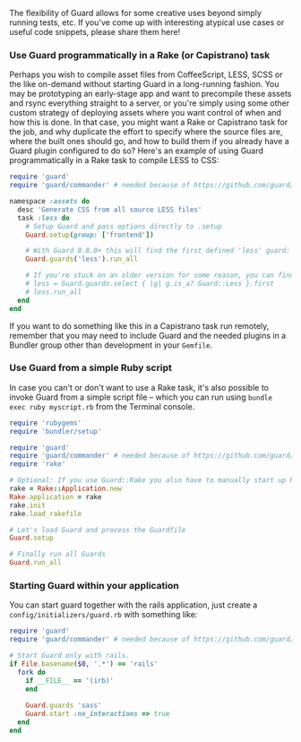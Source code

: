 The flexibility of Guard allows for some creative uses beyond simply running tests, etc. If you've come up with interesting atypical use cases or useful code snippets, please share them here!

### Use Guard programmatically in a Rake (or Capistrano) task

Perhaps you wish to compile asset files from CoffeeScript, LESS, SCSS or the like on-demand without starting Guard in a long-running fashion. You may be prototyping an early-stage app and want to precompile these assets and rsync everything straight to a server, or you're simply using some other custom strategy of deploying assets where you want control of when and how this is done. In that case, you might want a Rake or Capistrano task for the job, and why duplicate the effort to specify where the source files are, where the built ones should go, and how to build them if you already have a Guard plugin configured to do so? Here's an example of using Guard programmatically in a Rake task to compile LESS to CSS:

```ruby
require 'guard'
require 'guard/commander' # needed because of https://github.com/guard/guard/issues/793

namespace :assets do
  desc 'Generate CSS from all source LESS files'
  task :less do
    # Setup Guard and pass options directly to .setup
    Guard.setup(group: ['frontend'])

    # With Guard 0.8.0+ this will find the first defined 'less' guard:
    Guard.guards('less').run_all

    # If you're stuck on an older version for some reason, you can find manually:
    # less = Guard.guards.select { |g| g.is_a? Guard::Less }.first
    # less.run_all
  end
end
```

If you want to do something like this in a Capistrano task run remotely, remember that you may need to include Guard and the needed plugins in a Bundler group other than development in your `Gemfile`.

### Use Guard from a simple Ruby script

In case you can't or don't want to use a Rake task, it's also possible to invoke Guard from a simple script file – which you can run using `bundle exec ruby myscript.rb` from the Terminal console.

```ruby
require 'rubygems'
require 'bundler/setup'

require 'guard'
require 'guard/commander' # needed because of https://github.com/guard/guard/issues/793
require 'rake'

# Optional: If you use Guard::Rake you also have to manually start up Rake to be able to process the Rakefile
rake = Rake::Application.new
Rake.application = rake
rake.init
rake.load_rakefile

# Let's load Guard and process the Guardfile
Guard.setup

# Finally run all Guards
Guard.run_all
```

### Starting Guard within your application

You can start guard together with the rails application, just create a `config/initializers/guard.rb` with something like:

```ruby
require 'guard'
require 'guard/commander' # needed because of https://github.com/guard/guard/issues/793

# Start Guard only with rails.
if File.basename($0, '.*') == 'rails'
  fork do
    if __FILE__ == '(irb)'
    end
  
    Guard.guards 'sass'
    Guard.start :no_interactions => true
  end
end
```
